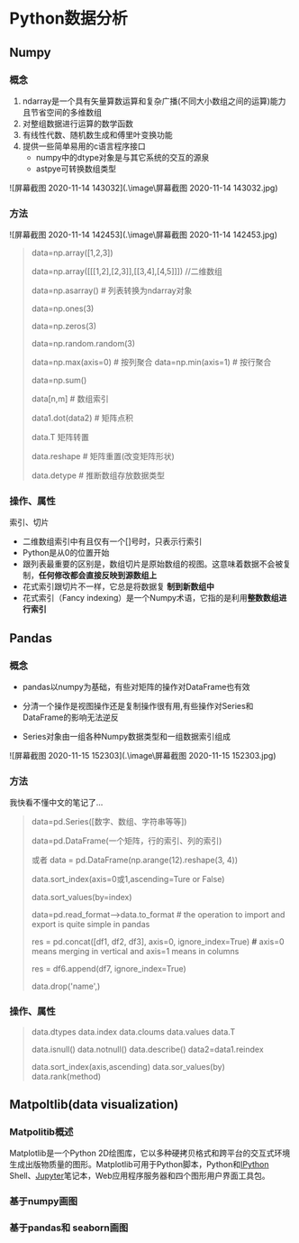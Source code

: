 # **Python**数据分析

## Numpy

### 概念

1. ndarray是一个具有矢量算数运算和复杂广播(不同大小数组之间的运算)能力且节省空间的多维数组
2. 对整组数据进行运算的数学函数
3. 有线性代数、随机数生成和傅里叶变换功能
4. 提供一些简单易用的c语言程序接口
   * numpy中的dtype对象是与其它系统的交互的源泉
   * astpye可转换数组类型

![屏幕截图 2020-11-14 143032](.\image\屏幕截图 2020-11-14 143032.jpg)

### 方法

![屏幕截图 2020-11-14 142453](.\image\屏幕截图 2020-11-14 142453.jpg)

> data=np.array([1,2,3])
>
> data=np.array([[[1,2],[2,3]],[[3,4],[4,5]]])     //二维数组
>
> data=np.asarray()    # 列表转换为ndarray对象
>
> data=np.ones(3)
>
> data=np.zeros(3)
>
> data=np.random.random(3)
>
> data=np.max(axis=0) # 按列聚合    data=np.min(axis=1)  # 按行聚合
>
> data=np.sum()
>
> data[n,m]  # 数组索引
>
> data1.dot(data2)  # 矩阵点积
>
> data.T  矩阵转置
>
> data.reshape  # 矩阵重置(改变矩阵形状)
>
> data.detype # 推断数组存放数据类型

### 操作、属性

索引、切片

* 二维数组索引中有且仅有一个[]号时，只表示行索引
*  Python是从0的位置开始 
*  跟列表最重要的区别是，数组切片是原始数组的视图。这意味着数据不会被复制，**任何修改都会直接反映到源数组上** 
*  花式索引跟切片不一样，它总是将数据复 **制到新数组中** 
*  花式索引（Fancy indexing）是一个Numpy术语，它指的是利用**整数数组进行索引** 

## Pandas

### 概念

* pandas以numpy为基础，有些对矩阵的操作对DataFrame也有效

* 分清一个操作是视图操作还是复制操作很有用,有些操作对Series和DataFrame的影响无法逆反

* Series对象由一组各种Numpy数据类型和一组数据索引组成

![屏幕截图 2020-11-15 152303](.\image\屏幕截图 2020-11-15 152303.jpg)

### 方法

我快看不懂中文的笔记了...

> data=pd.Series([数字、数组、字符串等等])
>
> data=pd.DataFrame(一个矩阵，行的索引、列的索引)
>
> 或者 data = pd.DataFrame(np.arange(12).reshape(3, 4))
>
> data.sort_index(axis=0或1,ascending=Ture or False)
>
> data.sort_values(by=index)
>
> data=pd.read_format-->data.to_format  # the operation to import and export is quite simple in pandas
>
> res = pd.concat([df1, df2, df3], axis=0, ignore_index=True)  **#** axis=0 means merging in vertical and axis=1 means in columns
>
> res = df6.append(df7, ignore_index=True)
>
> data.drop('name',)

### 操作、属性

> data.dtypes		data.index		data.cloums		data.values		data.T
>
> data.isnull()		data.notnull()		data.describe()		data2=data1.reindex
>
> data.sort_index(axis,ascending)		data.sor_values(by)		data.rank(method)

## Matpoltlib(data visualization)

### Matpolitib概述

Matplotlib是一个Python 2D绘图库，它以多种硬拷贝格式和跨平台的交互式环境生成出版物质量的图形。Matplotlib可用于Python脚本，Python和[IPython](http://ipython.org/) Shell、[Jupyter](http://jupyter.org/)笔记本，Web应用程序服务器和四个图形用户界面工具包。 

### 基于numpy画图



### 基于pandas和 seaborn画图

